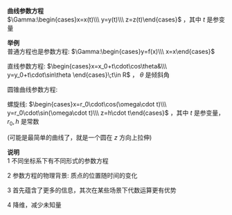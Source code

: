 **曲线参数方程**  
$\Gamma:\begin{cases}x=x(t)\\\ y=y(t)\\\ z=z(t)\end{cases}$ ，其中 $t$ 是参变量  
  
**举例**  
普通方程也是参数方程: $\Gamma:\begin{cases}y=f(x)\\\ x=x\end{cases}$  
  
直线参数方程: $\begin{cases}x=x_0+t\cdot\cos\theta&\\\ y=y_0+t\cdot\sin\theta \end{cases}\;t\in R$ ， $\theta$ 是倾斜角  
  
圆锥曲线参数方程:  
  
螺旋线: $\begin{cases}x=r_0\cdot\cos(\omega\cdot t)\\\ y=r_0\cdot\sin(\omega\cdot t)\\\ z=h\cdot t\end{cases}$ ，其中 $t$ 是参变量， $r_0,h$ 是常数  
  
(可能是最简单的曲线了，就是一个圆在 $z$ 方向上拉伸)  
  
**说明**  
1 不同坐标系下有不同形式的参数方程  
  
2 参数方程的物理背景: 质点的位置随时间的变化  
  
3 首先蕴含了更多的信息，其次在某些场景下代数运算更有优势  
  
4 降维，减少未知量  

